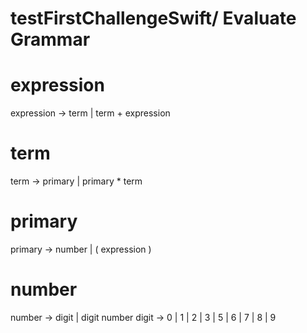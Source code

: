 # testFirstChallengeSwift/ Evaluate Grammar

# expression

expression ->  term | term + expression

# term

term -> primary | primary * term 

# primary

primary -> number | ( expression )

# number
number ->  digit | digit number
digit -> 0 | 1 | 2 | 3 | 5 | 6 | 7 | 8 | 9
